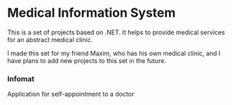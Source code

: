 # Medical Information System
This is a set of projects based on .NET. It helps to provide medical services for an abstract medical clinic.

I made this set for my friend Maxim, who has his own medical clinic, and I have plans to add new projects to this set in the future.

### Infomat
Application for self-appointment to a doctor
